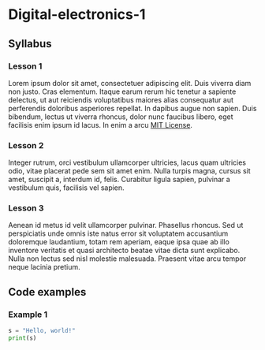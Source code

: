 # Digital-electronics-1

## Syllabus

### Lesson 1

Lorem ipsum dolor sit amet, consectetuer adipiscing elit. Duis viverra diam non justo. Cras elementum. Itaque earum rerum hic tenetur a sapiente delectus, ut aut reiciendis voluptatibus maiores alias consequatur aut perferendis doloribus asperiores repellat. In dapibus augue non sapien. Duis bibendum, lectus ut viverra rhoncus, dolor nunc faucibus libero, eget facilisis enim ipsum id lacus. In enim a arcu [MIT License](https://opensource.org/licenses/MIT "The MIT License").
### Lesson 2
Integer rutrum, orci vestibulum ullamcorper ultricies, lacus quam ultricies odio, vitae placerat pede sem sit amet enim. Nulla turpis magna, cursus sit amet, suscipit a, interdum id, felis. Curabitur ligula sapien, pulvinar a vestibulum quis, facilisis vel sapien.
### Lesson 3
Aenean id metus id velit ullamcorper pulvinar. Phasellus rhoncus. Sed ut perspiciatis unde omnis iste natus error sit voluptatem accusantium doloremque laudantium, totam rem aperiam, eaque ipsa quae ab illo inventore veritatis et quasi architecto beatae vitae dicta sunt explicabo. Nulla non lectus sed nisl molestie malesuada. Praesent vitae arcu tempor neque lacinia pretium.

## Code examples
### Example 1
```python
s = "Hello, world!"
print(s)
```
